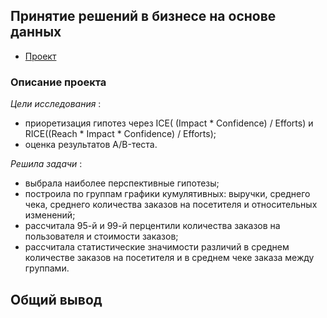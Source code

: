 ## Принятие решений в бизнесе на основе данных
- [Проект](https://github.com/katerinabazh/profile/blob/main/3.%20Принятие%20решений%20в%20бизнесе%20на%20основе%20данных.%20Приоритезация%20гипотез.%20AB%20тест./Принятие%20решений%20в%20бизнесе%20на%20основе%20данных.%20Приоритезация%20гипотез.%20AB%20тест..ipynb)
### Описание проекта
_Цели исследования_ :
- приоретизация гипотез через  ICE( (Impact * Confidence) / Efforts) и RICE((Reach * Impact * Confidence) / Efforts);   
- оценка результатов A/B-теста.

_Решила задачи_ :
- выбрала наиболее перспективные гипотезы;
- построила по группам графики кумулятивных: выручки, среднего чека, среднего количества заказов на посетителя и относительных изменений; 
- рассчитала 95-й и 99-й перцентили количества заказов на пользователя и стоимости заказов;
- рассчитала статистические значимости различий в среднем количестве заказов на посетителя и  в среднем чеке заказа между группами.  

## Общий вывод
